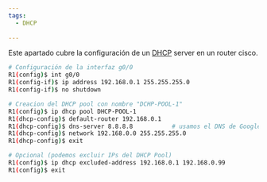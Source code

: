 ```yaml
---
tags:
  - DHCP
  
---
```


Este apartado cubre la configuración de un [DHCP](DHCP.md) server en un router cisco.

``` bash
# Configuración de la interfaz g0/0
R1(config)$ int g0/0
R1(config-if)$ ip address 192.168.0.1 255.255.255.0
R1(config-if)$ no shutdown

# Creacion del DHCP pool con nombre "DCHP-POOL-1"
R1(config)$ ip dhcp pool DHCP-POOL-1
R1(dhcp-config)$ default-router 192.168.0.1
R1(dhcp-config)$ dns-server 8.8.8.8           # usamos el DNS de Google
R1(dhcp-config)$ network 192.168.0.0 255.255.255.0
R1(dhcp-config)$ exit

# Opcional (podemos excluir IPs del DHCP Pool)
R1(config)$ ip dhcp excluded-address 192.168.0.1 192.168.0.99
R1(config)$ exit  
```